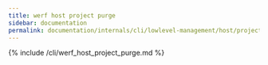 ```yaml
---
title: werf host project purge
sidebar: documentation
permalink: documentation/internals/cli/lowlevel-management/host/project/purge.html
---
```


{% include /cli/werf_host_project_purge.md %}
